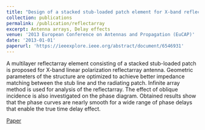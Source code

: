 ```yaml
---
title: "Design of a stacked stub-loaded patch element for X-band reflectarray antenna with true time delay"
collection: publications
permalink: /publication/reflectarray
excerpt: Antenna arrays, Delay effects
venue: '2013 European Conference on Antennas and Propagation (EuCAP)'
date: '2013-01-01'
paperurl: 'https://ieeexplore.ieee.org/abstract/document/6546931'
---
```

A multilayer reflectarray element consisting of a stacked stub-loaded patch is proposed for X-band linear polarization reflectarray antenna. Geometric parameters of the structure are optimized to achieve better impedance matching between the stub line and the radiating patch. Infinite array method is used for analysis of the reflectarray. The effect of oblique incidence is also investigated on the phase diagram. Obtained results show that the phase curves are nearly smooth for a wide range of phase delays that enable the true time delay effect.

 [Paper](https://ieeexplore.ieee.org/abstract/document/6546931)
